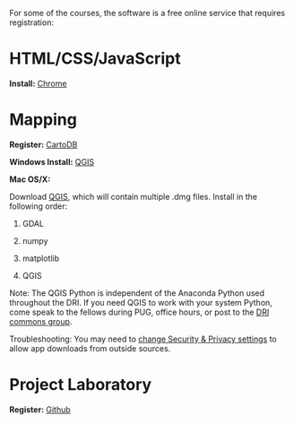 For some of the courses, the software is a free online service that requires registration:

HTML/CSS/JavaScript
===================
**Install:** [Chrome](https://www.google.com/chrome/browser/desktop/)

Mapping
=======
**Register:** [CartoDB](https://cartodb.com/)

**Windows Install:** [QGIS](http://www.qgis.org/en/site/)

**Mac OS/X:**

Download [QGIS](http://www.kyngchaos.com/software/qgis), which will contain multiple .dmg files. Install in the following order:

1) GDAL

2) numpy

3) matplotlib

4) QGIS

Note: The QGIS Python is independent of the Anaconda Python used throughout the DRI. If you need QGIS to work with your system Python, come speak to the fellows during PUG, office hours, or post to the [DRI commons group](https://commons.gc.cuny.edu/groups/gcdi-digital-research-institute-summer-2016/). 

Troubleshooting: You may need to [change Security & Privacy settings](https://support.apple.com/en-us/HT202491) to allow app downloads from outside sources. 



Project Laboratory
===============
**Register:** [Github](https://github.com/)

